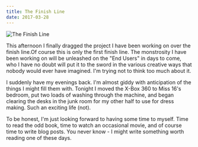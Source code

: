 ```yaml
---
title: The Finish Line
date: 2017-03-28
---
```


![The Finish Line](https://source.unsplash.com/DWyRC2juMgs/1600x900)

This afternoon I finally dragged the project I have been working on over the finish line.Of course this is only the first finish line. The monstrosity I have been working on will be unleashed on the "End Users" in days to come, who I have no doubt will put it to the sword in the various creative ways that nobody would ever have imagined. I'm trying not to think too much about it.

I suddenly have my evenings back. I'm almost giddy with anticipation of the things I might fill them with. Tonight I moved the X-Box 360 to Miss 16's bedroom, put two loads of washing through the machine, and began clearing the desks in the junk room for my other half to use for dress making. Such an exciting life (not).

To be honest, I'm just looking forward to having some time to myself. Time to read the odd book, time to watch an occasional movie, and of course time to write blog posts. You never know - I might write something worth reading one of these days.